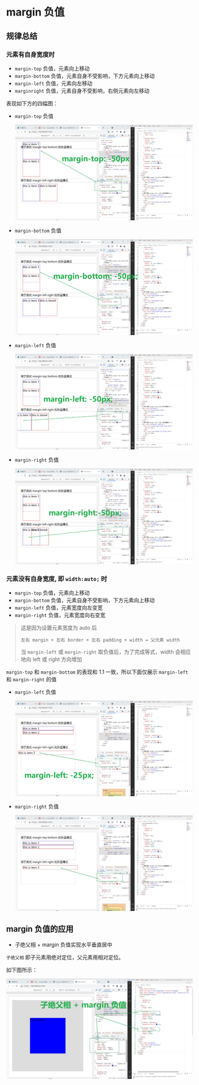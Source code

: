 # margin 负值

## 规律总结

### 元素有自身宽度时

- `margin-top` 负值，元素向上移动
- `margin-bottom` 负值，元素自身不受影响，下方元素向上移动
- `margin-left` 负值，元素向左移动
- `marginright` 负值，元素自身不受影响，右侧元素向左移动

表现如下方的四幅图：

- `margin-top` 负值

  ![](./negative-margin1.jpg)

- `margin-bottom` 负值

  ![](./negative-margin2.jpg)

- `margin-left` 负值

  ![](./negative-margin3.jpg)

- `margin-right` 负值

  ![](./negative-margin4.jpg)

### 元素没有自身宽度, 即 `width:auto;` 时

- `margin-top` 负值，元素向上移动
- `margin-bottom` 负值，元素自身不受影响，下方元素向上移动
- `margin-left` 负值，元素宽度向左变宽
- `margin-right` 负值，元素宽度向右变宽

> 这是因为设置元素宽度为 auto 后
>
> `左右 margin + 左右 border + 左右 padding + width = 父元素 width`
>
> 当 `margin-left` 或 `margin-right` 取负值后，为了完成等式，width 会相应地向 left 或 right 方向增加

`margin-top` 和 `margin-bottom` 的表现和 1.1 一致，所以下面仅展示 `margin-left` 和 `margin-right` 的值

- `margin-left` 负值

  ![](./negative-margin5.jpg)

- `margin-right` 负值

  ![](./negative-margin6.jpg)

## margin 负值的应用

- 子绝父相 + margin 负值实现水平垂直居中

`子绝父相` 即子元素用绝对定位，父元素用相对定位。

如下图所示：

  ![](./negative-margin7.jpg)

